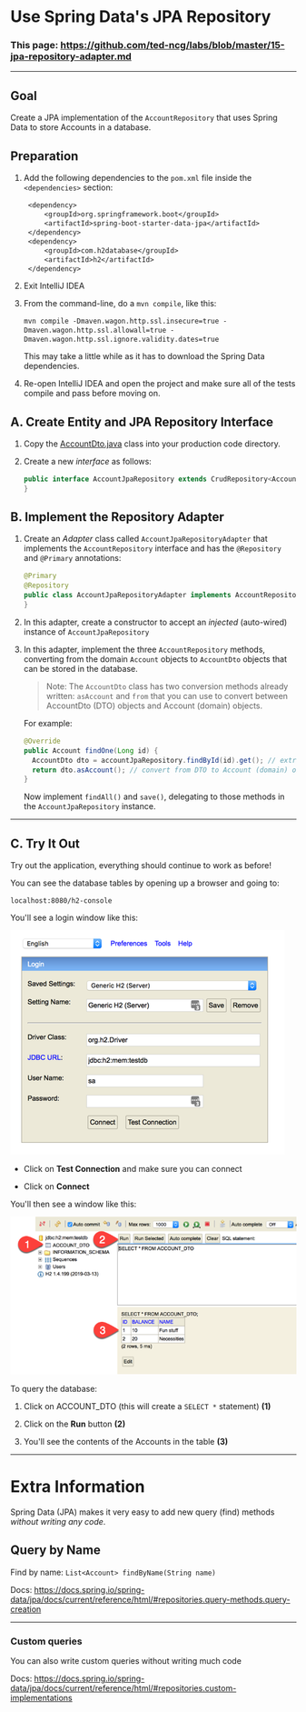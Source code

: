 # Use Spring Data's JPA Repository

### This page: https://github.com/ted-ncg/labs/blob/master/15-jpa-repository-adapter.md

----

## Goal 

Create a JPA implementation of the `AccountRepository` that uses Spring Data to store Accounts in a database.

## Preparation

1. Add the following dependencies to the `pom.xml` file inside the `<dependencies>` section:

        <dependency>
            <groupId>org.springframework.boot</groupId>
            <artifactId>spring-boot-starter-data-jpa</artifactId>
        </dependency>
        <dependency>
            <groupId>com.h2database</groupId>
            <artifactId>h2</artifactId>
        </dependency>

1. Exit IntelliJ IDEA 

1. From the command-line, do a `mvn compile`, like this:

   ```
   mvn compile -Dmaven.wagon.http.ssl.insecure=true -Dmaven.wagon.http.ssl.allowall=true -Dmaven.wagon.http.ssl.ignore.validity.dates=true
   ```
   
   This may take a little while as it has to download the Spring Data dependencies.
   
1. Re-open IntelliJ IDEA and open the project and make sure all of the tests compile and pass before moving on.

## A. Create Entity and JPA Repository Interface

1. Copy the [AccountDto.java](AccountDto.java) class into your production code directory.

1. Create a new *interface* as follows:

    ```java
    public interface AccountJpaRepository extends CrudRepository<AccountDto, Long> {
    }
    ```

## B. Implement the Repository Adapter

1. Create an *Adapter* class called `AccountJpaRepositoryAdapter` that implements the `AccountRepository` interface
   and has the `@Repository` and `@Primary` annotations:

    ```java
    @Primary
    @Repository
    public class AccountJpaRepositoryAdapter implements AccountRepository {
    }
    ```

1. In this adapter, create a constructor to accept an *injected* (auto-wired) instance of `AccountJpaRepository`

1. In this adapter, implement the three `AccountRepository` methods, 
   converting from the domain `Account` objects to `AccountDto` objects that can be stored in the database.
   
   >Note: The `AccountDto` class has two conversion methods already written: `asAccount` and `from`
   >that you can use to convert between AccountDto (DTO) objects and Account (domain) objects.
   
   For example: 

    ```java
    @Override
    public Account findOne(Long id) {
      AccountDto dto = accountJpaRepository.findById(id).get(); // extract from Optional
      return dto.asAccount(); // convert from DTO to Account (domain) object
    }    
    ```

    Now implement `findAll()` and `save()`, delegating to those methods in the `AccountJpaRepository` instance.

----

## C. Try It Out

Try out the application, everything should continue to work as before!

You can see the database tables by opening up a browser and going to:

```
localhost:8080/h2-console
```

You'll see a login window like this:

![](h2console-login.png)

* Click on **Test Connection** and make sure you can connect

* Click on **Connect** 

You'll then see a window like this:

![](h2console-select.png)

To query the database:

1. Click on ACCOUNT_DTO (this will create a `SELECT *` statement) **(1)**

1. Click on the **Run** button **(2)**

1. You'll see the contents of the Accounts in the table **(3)**

----

# Extra Information

Spring Data (JPA) makes it very easy to add new query (find) methods *without writing any code*.

## Query by Name

Find by name: `List<Account> findByName(String name)`

Docs: https://docs.spring.io/spring-data/jpa/docs/current/reference/html/#repositories.query-methods.query-creation

---

### Custom queries

You can also write custom queries without writing much code
 
Docs: https://docs.spring.io/spring-data/jpa/docs/current/reference/html/#repositories.custom-implementations
